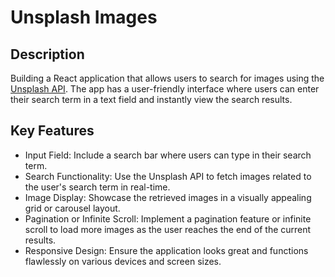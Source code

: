 # Unsplash Images

## Description

Building a React application that allows users to search for images using the [Unsplash API](https://unsplash.com/documentation). The app has a user-friendly interface where users can enter their search term in a text field and instantly view the search results.

## Key Features

- Input Field: Include a search bar where users can type in their search term.
- Search Functionality: Use the Unsplash API to fetch images related to the user's search term in real-time.
- Image Display: Showcase the retrieved images in a visually appealing grid or carousel layout.
- Pagination or Infinite Scroll: Implement a pagination feature or infinite scroll to load more images as the user reaches the end of the current results.
- Responsive Design: Ensure the application looks great and functions flawlessly on various devices and screen sizes.
